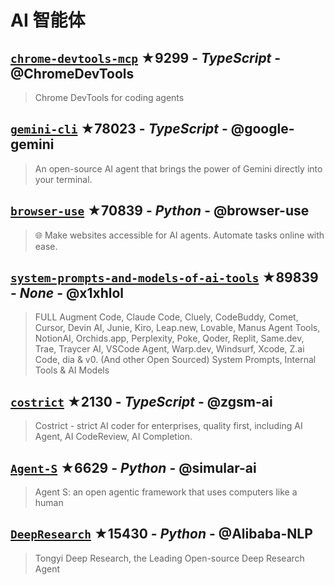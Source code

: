 # AI 智能体

## [`chrome-devtools-mcp`](https://github.com/ChromeDevTools/chrome-devtools-mcp) ★9299 - _TypeScript_ - @ChromeDevTools
> Chrome DevTools for coding agents

## [`gemini-cli`](https://github.com/google-gemini/gemini-cli) ★78023 - _TypeScript_ - @google-gemini
> An open-source AI agent that brings the power of Gemini directly into your terminal.

## [`browser-use`](https://github.com/browser-use/browser-use) ★70839 - _Python_ - @browser-use
> 🌐 Make websites accessible for AI agents. Automate tasks online with ease.

## [`system-prompts-and-models-of-ai-tools`](https://github.com/x1xhlol/system-prompts-and-models-of-ai-tools) ★89839 - _None_ - @x1xhlol
> FULL Augment Code, Claude Code, Cluely, CodeBuddy, Comet, Cursor, Devin AI, Junie, Kiro, Leap.new, Lovable, Manus Agent Tools, NotionAI, Orchids.app, Perplexity, Poke, Qoder, Replit, Same.dev, Trae, Traycer AI, VSCode Agent, Warp.dev, Windsurf, Xcode, Z.ai Code, dia & v0. (And other Open Sourced) System Prompts, Internal Tools & AI Models

## [`costrict`](https://github.com/zgsm-ai/costrict) ★2130 - _TypeScript_ - @zgsm-ai
> Costrict - strict AI coder for enterprises, quality first, including AI Agent, AI CodeReview, AI Completion. 

## [`Agent-S`](https://github.com/simular-ai/Agent-S) ★6629 - _Python_ - @simular-ai
> Agent S: an open agentic framework that uses computers like a human

## [`DeepResearch`](https://github.com/Alibaba-NLP/DeepResearch) ★15430 - _Python_ - @Alibaba-NLP
> Tongyi Deep Research, the Leading Open-source Deep Research Agent

